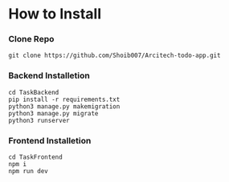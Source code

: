 # How to Install
### Clone Repo
```
git clone https://github.com/Shoib007/Arcitech-todo-app.git
```
### Backend Installetion
```
cd TaskBackend
pip install -r requirements.txt
python3 manage.py makemigration
python3 manage.py migrate
python3 runserver
```
### Frontend Installetion
```
cd TaskFrontend
npm i
npm run dev
```
